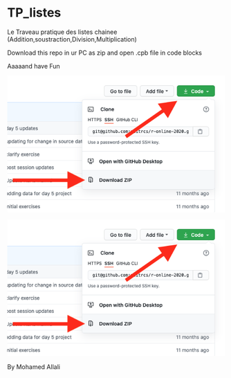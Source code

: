 # TP_listes
 Le Traveau pratique des listes chainee (Addition,soustraction,Division,Multiplication)
 
 Download this repo in ur PC as zip and open .cpb file in code blocks 
 
 Aaaaand have Fun
 
![iinstruction](https://github.com/Moh20All/TP_Listes/blob/main/How_to_download.png?raw=true)








![iinstruction](https://github.com/Moh20All/TP_Listes/blob/main/How_to_download.png?raw=true)





By Mohamed Allali
